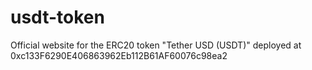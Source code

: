 # usdt-token
Official website for the ERC20 token "Tether USD (USDT)" deployed at 0xc133F6290E406863962Eb112B61AF60076c98ea2
